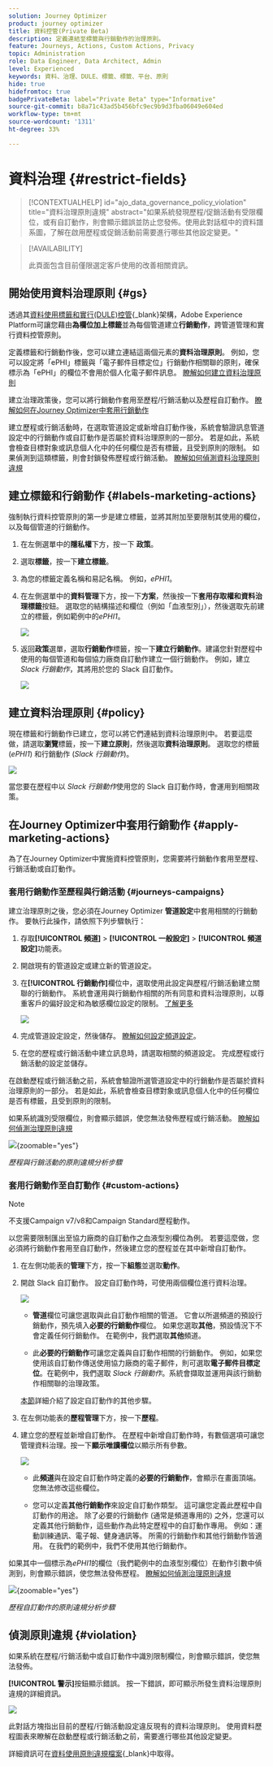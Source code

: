 ```yaml
---
solution: Journey Optimizer
product: journey optimizer
title: 資料控管(Private Beta)
description: 定義連結至標籤與行銷動作的治理原則。
feature: Journeys, Actions, Custom Actions, Privacy
topic: Administration
role: Data Engineer, Data Architect, Admin
level: Experienced
keywords: 資料、治理、DULE、標籤、標籤、平台、原則
hide: true
hidefromtoc: true
badgePrivateBeta: label="Private Beta" type="Informative"
source-git-commit: b8a71c43ad5b456bfc9ec9b9d3fba06049e604ed
workflow-type: tm+mt
source-wordcount: '1311'
ht-degree: 33%

---
```


# 資料治理 {#restrict-fields}

>[!CONTEXTUALHELP]
>id="ajo_data_governance_policy_violation"
>title="資料治理原則違規"
>abstract="如果系統發現歷程/促銷活動有受限欄位，或有自訂動作，則會顯示錯誤並防止您發佈。使用此對話框中的資料譜系圖，了解在啟用歷程或促銷活動前需要進行哪些其他設定變更。"

>[!AVAILABILITY]
>
>此頁面包含目前僅限選定客戶使用的改善相關資訊。

## 開始使用資料治理原則 {#gs}

透過其[資料使用標籤和實行(DULE)控管](https://experienceleague.adobe.com/docs/experience-platform/data-governance/home.html?lang=zh-Hant){_blank}架構，Adobe Experience Platform可讓您藉由&#x200B;**為欄位加上標籤**&#x200B;並為每個管道建立&#x200B;**行銷動作**，跨管道管理和實行資料控管原則。

定義標籤和行銷動作後，您可以建立連結這兩個元素的&#x200B;**資料治理原則**。 例如，您可以設定將「ePHI」標籤與「電子郵件目標定位」行銷動作相關聯的原則，確保標示為「ePHI」的欄位不會用於個人化電子郵件訊息。 [瞭解如何建立資料治理原則](#governance-policies)

建立治理政策後，您可以將行銷動作套用至歷程/行銷活動以及歷程自訂動作。
[瞭解如何在Journey Optimizer中套用行銷動作](#apply-marketing-actions)

建立歷程或行銷活動時，在選取管道設定或新增自訂動作後，系統會驗證訊息管道設定中的行銷動作或自訂動作是否屬於資料治理原則的一部分。 若是如此，系統會檢查目標對象或訊息個人化中的任何欄位是否有標籤，且受到原則的限制。 如果偵測到這類標籤，則會封鎖發佈歷程或行銷活動。 [瞭解如何偵測資料治理原則違規](#violation)

## 建立標籤和行銷動作 {#labels-marketing-actions}

強制執行資料控管原則的第一步是建立標籤，並將其附加至要限制其使用的欄位，以及每個管道的行銷動作。

1. 在左側選單中的&#x200B;**隱私權**&#x200B;下方，按一下 **政策**。

1. 選取&#x200B;**標籤**，按一下&#x200B;**建立標籤**。

1. 為您的標籤定義名稱和易記名稱。 例如，_ePHI1_。

1. 在左側選單中的&#x200B;**資料管理**&#x200B;下方，按一下&#x200B;**方案**，然後按一下&#x200B;**套用存取權和資料治理標籤**&#x200B;按鈕。 選取您的結構描述和欄位（例如「血液型別」），然後選取先前建立的標籤，例如範例中的&#x200B;_ePHI1_。

   ![](assets/action-privacy3.png)

1. 返回&#x200B;**政策**&#x200B;選單，選取&#x200B;**行銷動作**&#x200B;標籤，按一下&#x200B;**建立行銷動作**。建議您針對歷程中使用的每個管道和每個協力廠商自訂動作建立一個行銷動作。 例如，建立 _Slack 行銷動作_，其將用於您的 Slack 自訂動作。

   ![](assets/action-privacy4.png)

## 建立資料治理原則 {#policy}

現在標籤和行銷動作已建立，您可以將它們連結到資料治理原則中。 若要這麼做，請選取&#x200B;**瀏覽**&#x200B;標籤，按一下&#x200B;**建立原則**，然後選取&#x200B;**資料治理原則**。 選取您的標籤 (_ePHI1_) 和行銷動作 (_Slack 行銷動作_)。

![](assets/action-privacy5.png)

當您要在歷程中以 _Slack 行銷動作_&#x200B;使用您的 Slack 自訂動作時，會運用到相關政策。

## 在Journey Optimizer中套用行銷動作 {#apply-marketing-actions}

為了在Journey Optimizer中實施資料控管原則，您需要將行銷動作套用至歷程、行銷活動或自訂動作。

### 套用行銷動作至歷程與行銷活動 {#journeys-campaigns}

建立治理原則之後，您必須在Journey Optimizer **管道設定**&#x200B;中套用相關的行銷動作。 要執行此操作，請依照下列步驟執行：

1. 存取&#x200B;**[!UICONTROL 頻道]** > **[!UICONTROL 一般設定]** > **[!UICONTROL 頻道設定]**&#x200B;功能表。

1. 開啟現有的管道設定或建立新的管道設定。

1. 在&#x200B;**[!UICONTROL 行銷動作]**&#x200B;欄位中，選取使用此設定與歷程/行銷活動建立關聯的行銷動作。 系統會運用與行銷動作相關的所有同意和資料治理原則，以尊重客戶的偏好設定和為敏感欄位設定的限制。 [了解更多](../action/consent.md#surface-marketing-actions)

   ![](../privacy/assets/governance-channel-configuration.png)

1. 完成管道設定設定，然後儲存。 [瞭解如何設定頻道設定](../configuration/channel-surfaces.md)。

1. 在您的歷程或行銷活動中建立訊息時，請選取相關的頻道設定。 完成歷程或行銷活動的設定並儲存。

在啟動歷程或行銷活動之前，系統會驗證所選管道設定中的行銷動作是否屬於資料治理原則的一部分。 若是如此，系統會檢查目標對象或訊息個人化中的任何欄位是否有標籤，且受到原則的限制。

如果系統識別受限欄位，則會顯示錯誤，使您無法發佈歷程或行銷活動。 [瞭解如何偵測治理原則違規](#violation)

![](assets/governance-policy-schema.png){zoomable="yes"}

*歷程與行銷活動的原則違規分析步驟*

### 套用行銷動作至自訂動作 {#custom-actions}

>[!NOTE]
>
>不支援Campaign v7/v8和Campaign Standard歷程動作。

以您需要限制匯出至協力廠商的自訂動作之血液型別欄位為例。 若要這麼做，您必須將行銷動作套用至自訂動作，然後建立您的歷程並在其中新增自訂動作。

1. 在左側功能表的&#x200B;**管理**&#x200B;下方，按一下&#x200B;**組態**&#x200B;並選取&#x200B;**動作**。

1. 開啟 Slack 自訂動作。 設定自訂動作時，可使用兩個欄位進行資料治理。

   ![](assets/action-privacy6.png)

   * **管道**&#x200B;欄位可讓您選取與此自訂動作相關的管道。 它會以所選頻道的預設行銷動作，預先填入&#x200B;**必要的行銷動作**&#x200B;欄位。 如果您選取&#x200B;**其他**，預設情況下不會定義任何行銷動作。 在範例中，我們選取&#x200B;**其他**&#x200B;頻道。

   * 此&#x200B;**必要的行銷動作**&#x200B;可讓您定義與自訂動作相關的行銷動作。 例如，如果您使用該自訂動作傳送使用協力廠商的電子郵件，則可選取&#x200B;**電子郵件目標定位**。在範例中，我們選取 _Slack 行銷動作_。系統會擷取並運用與該行銷動作相關聯的治理政策。

   [本節](../action/about-custom-action-configuration.md#consent-management)詳細介紹了設定自訂動作的其他步驟。

1. 在左側功能表的&#x200B;**歷程管理**&#x200B;下方，按一下&#x200B;**歷程**。

1. 建立您的歷程並新增自訂動作。 在歷程中新增自訂動作時，有數個選項可讓您管理資料治理。按一下&#x200B;**顯示唯讀欄位**&#x200B;以顯示所有參數。

   ![](assets/action-privacy7.png)

   * 此&#x200B;**頻道**&#x200B;與在設定自訂動作時定義的&#x200B;**必要的行銷動作**，會顯示在畫面頂端。 您無法修改這些欄位。

   * 您可以定義&#x200B;**其他行銷動作**&#x200B;來設定自訂動作類型。 這可讓您定義此歷程中自訂動作的用途。 除了必要的行銷動作 (通常是頻道專用的) 之外，您還可以定義其他行銷動作，這些動作為此特定歷程中的自訂動作專用。 例如：運動訓練通訊、電子報、健身通訊等。 所需的行銷動作和其他行銷動作皆適用。 在我們的範例中，我們不使用其他行銷動作。

如果其中一個標示為&#x200B;_ePHI1_&#x200B;的欄位（我們範例中的血液型別欄位）在動作引數中偵測到，則會顯示錯誤，使您無法發佈歷程。 [瞭解如何偵測治理原則違規](#violation)

![](assets/governance-policy-custom-action-schema.png){zoomable="yes"}

*歷程自訂動作的原則違規分析步驟*

## 偵測原則違規 {#violation}

如果系統在歷程/行銷活動中或自訂動作中識別限制欄位，則會顯示錯誤，使您無法發佈。

**[!UICONTROL 警示]**&#x200B;按鈕顯示錯誤。 按一下錯誤，即可顯示所發生資料治理原則違規的詳細資訊。

![](assets/action-privacy8.png)

此對話方塊指出目前的歷程/行銷活動設定違反現有的資料治理原則。 使用資料歷程圖表來瞭解在啟動歷程或行銷活動之前，需要進行哪些其他設定變更。

詳細資訊可在[資料使用原則違規檔案](https://experienceleague.adobe.com/en/docs/experience-platform/data-governance/enforcement/auto-enforcement#data-usage-violation){_blank}中取得。
